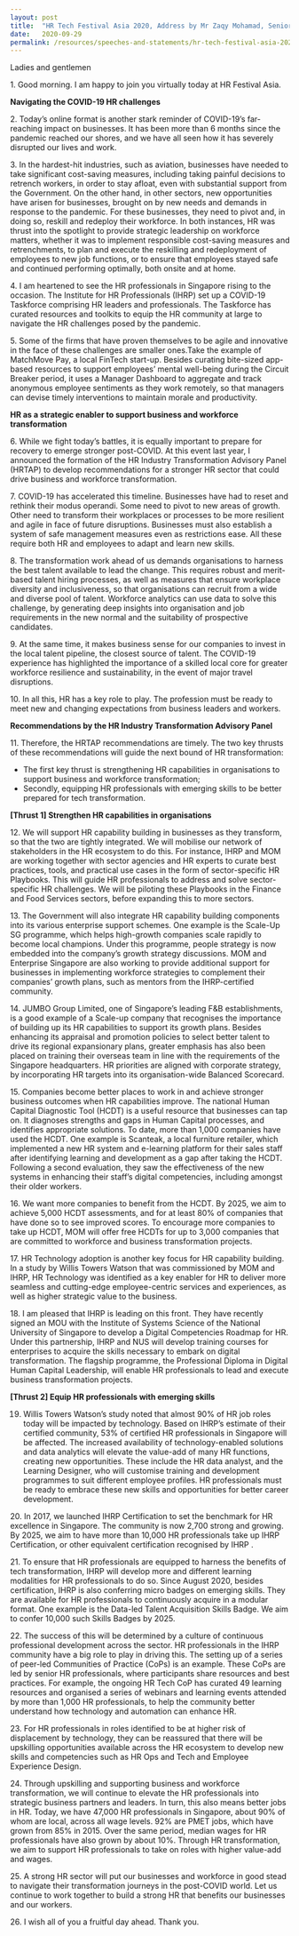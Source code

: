 ```yaml
---
layout: post
title:  "HR Tech Festival Asia 2020, Address by Mr Zaqy Mohamad, Senior Minister of State, Ministry of Defence and Ministry of Manpower"
date:   2020-09-29
permalink: /resources/speeches-and-statements/hr-tech-festival-asia-2020-address-by-mr-zaqy-mohamad/
---
```

Ladies and gentlemen

1\.  Good morning. I am happy to join you virtually today at HR Festival Asia.

**Navigating the  COVID-19  HR challenges**

2\.  Today’s online format is another stark reminder of COVID-19’s far-reaching impact on businesses. It has been more than 6 months since the pandemic reached our shores, and we have all seen how it has severely disrupted our lives and work.

3\.  In the hardest-hit industries, such as aviation, businesses have needed to take significant cost-saving measures, including taking painful decisions to retrench workers, in order to stay afloat, even with substantial support from the Government. On the other hand, in other sectors, new opportunities have arisen for businesses, brought on by new needs and demands in response to the pandemic. For these businesses, they need to pivot and, in doing so, reskill and redeploy their workforce. In both instances, HR was thrust into the spotlight to provide strategic leadership on workforce matters, whether it was to implement responsible cost-saving measures and retrenchments, to plan and execute the reskilling and redeployment of employees to new job functions, or to ensure that employees stayed safe and continued performing optimally, both onsite and at home.

4\.  I am heartened to see the HR professionals in Singapore rising to the occasion. The Institute for HR Professionals (IHRP) set up a COVID-19 Taskforce comprising HR leaders and professionals. The Taskforce has curated resources and toolkits to equip the HR community at large to navigate the HR challenges posed by the pandemic.

5\.  Some of the firms that have proven themselves to be agile and innovative in the face of these challenges are smaller ones.Take the example of MatchMove Pay, a local FinTech start-up. Besides curating bite-sized app-based resources to support employees’ mental well-being during the  Circuit Breaker period, it uses a Manager Dashboard to aggregate and track anonymous employee sentiments as they work remotely, so that managers can devise timely interventions to maintain morale and productivity.

**HR as a strategic enabler to support business and workforce transformation**

6\.  While we fight today’s battles, it is equally important to prepare for recovery to emerge stronger post-COVID. At this event last year, I announced the formation of the HR Industry Transformation Advisory Panel (HRTAP) to develop recommendations for a stronger HR sector that could drive business and workforce transformation.

7\.  COVID-19 has accelerated this timeline. Businesses have had to reset and rethink their modus operandi. Some need to pivot to new areas of growth. Other need to transform their workplaces or processes to be more resilient and agile in face of future disruptions. Businesses must also establish a system of safe management measures even as restrictions ease. All these require both HR and employees to adapt and learn new skills.

8\.  The transformation work ahead of us demands organisations to harness the best talent available to lead the change. This requires robust and merit-based talent hiring processes, as well as measures that ensure workplace diversity and inclusiveness, so that organisations can recruit from a wide and diverse pool of talent. Workforce analytics can use data to solve this challenge, by generating deep insights into organisation and job requirements in the new normal and the suitability of prospective candidates.

9\.  At the same time, it makes business sense for our companies to invest in the local talent pipeline, the closest source of talent. The COVID-19 experience has highlighted the importance of a skilled local core for greater workforce resilience and sustainability, in the event of major travel disruptions.

10\.  In all this, HR has a key role to play. The profession must be ready to meet new and changing expectations from business leaders and workers.

**Recommendations by the HR Industry Transformation Advisory Panel**

11\.  Therefore, the HRTAP recommendations are timely. The two key thrusts of these recommendations will guide the next bound of HR transformation:

-   The first key thrust is strengthening HR capabilities in organisations to support business and workforce transformation;
-   Secondly, equipping HR professionals with emerging skills to be better prepared for tech transformation.

**[Thrust 1] Strengthen HR capabilities in organisations**

12\.  We will support HR capability building in businesses as they transform, so that the two are tightly integrated. We will mobilise our network of stakeholders in the HR ecosystem to do this. For instance, IHRP and  MOM  are working together with sector agencies and HR experts to curate best practices, tools, and practical use cases in the form of sector-specific HR Playbooks. This will guide HR professionals to address and solve sector-specific HR challenges. We will be piloting these Playbooks in the Finance and Food Services sectors, before expanding this to more sectors.

13\.  The Government will also integrate HR capability building components into its various enterprise support schemes. One example is the Scale-Up SG programme, which helps high-growth companies scale rapidly to become local champions. Under this programme, people strategy is now embedded into the company’s growth strategy discussions. MOM and Enterprise Singapore are also working to provide additional support for businesses in implementing workforce strategies to complement their companies’ growth plans, such as mentors from the IHRP-certified community.

14\.  JUMBO Group Limited, one of Singapore’s leading F&B establishments, is a good example of a Scale-up company that recognises the importance of building up its HR capabilities to support its growth plans. Besides enhancing its appraisal and promotion policies to select better talent to drive its regional expansionary plans, greater emphasis has also been placed on training their overseas team in line with the requirements of the Singapore headquarters. HR priorities are aligned with corporate strategy, by incorporating HR targets into its organisation-wide Balanced Scorecard.

15\.  Companies become better places to work in and achieve stronger business outcomes when HR capabilities improve. The national Human Capital Diagnostic Tool (HCDT) is a useful resource that businesses can tap on. It diagnoses strengths and gaps in Human Capital processes, and identifies appropriate solutions. To date, more than 1,000 companies have used the HCDT. One example is Scanteak, a local furniture retailer, which implemented a new HR system and e-learning platform for their sales staff after identifying learning and development as a gap after taking the HCDT. Following a second evaluation, they saw the effectiveness of the new systems in enhancing their staff’s digital competencies, including amongst their older workers.

16\.  We want more companies to benefit from the HCDT. By 2025, we aim to achieve 5,000 HCDT assessments, and for at least 80% of companies that have done so to see improved scores.  To encourage more companies to take up HCDT, MOM will offer free HCDTs for up to 3,000 companies that are committed to workforce and business transformation projects.

17\.  HR Technology adoption is another key focus for HR capability building. In a study by Willis Towers Watson that was commissioned by MOM and IHRP, HR Technology was identified as a key enabler for HR to deliver more seamless and cutting-edge employee-centric services and experiences, as well as higher strategic value to the business.

18\.  I am pleased that IHRP is leading on this front. They have recently signed an MOU with the Institute of Systems Science of the National University of Singapore to develop a Digital Competencies Roadmap for HR. Under this partnership, IHRP and NUS will develop training courses for enterprises to acquire the skills necessary to embark on digital transformation. The flagship programme, the Professional Diploma in Digital Human Capital Leadership, will enable HR professionals to lead and execute business transformation projects.

**[Thrust 2] Equip HR professionals with emerging skills**

19.  Willis Towers Watson’s study noted that almost 90% of HR job roles today will be impacted by technology. Based on IHRP’s estimate of their certified community, 53% of certified HR professionals in Singapore will be affected. The increased availability of technology-enabled solutions and data analytics will elevate the value-add of many HR functions, creating new opportunities. These include the HR data analyst, and the Learning Designer, who will customise training and development programmes to suit different employee profiles. HR professionals must be ready to embrace these new skills and opportunities for better career development.

20\.  In 2017, we launched IHRP Certification to set the benchmark for HR excellence in Singapore. The community is now 2,700 strong and growing. By 2025, we aim to have more than 10,000 HR professionals take up IHRP Certification, or other equivalent certification recognised by IHRP .

21\.  To ensure that HR professionals are equipped to harness the benefits of tech transformation, IHRP will develop more and different learning modalities for HR professionals to do so. Since August 2020, besides certification, IHRP is also conferring micro badges on emerging skills. They are available for HR professionals to continuously acquire in a modular format. One example is the Data-led Talent Acquisition Skills Badge. We aim to confer 10,000 such Skills Badges by 2025.

22\.  The success of this will be determined by a culture of continuous professional development across the sector. HR professionals in the IHRP community have a big role to play in driving this. The setting up of a series of peer-led Communities of Practice (CoPs) is an example. These CoPs are led by senior HR professionals, where participants share resources and best practices. For example, the ongoing HR Tech CoP has curated 49 learning resources and organised a series of webinars and learning events attended by more than 1,000 HR professionals, to help the community better understand how technology and automation can enhance HR.

23\.  For HR professionals in roles identified to be at higher risk of displacement by technology, they can be reassured that there will be upskilling opportunities available across the HR ecosystem to develop new skills and competencies such as HR Ops and Tech and Employee Experience Design.

24\.  Through upskilling and supporting business and workforce transformation, we will continue to elevate the HR professionals into strategic business partners and leaders. In turn, this also means better jobs in HR. Today, we have 47,000 HR professionals in Singapore, about 90% of whom are local, across all wage levels. 92% are PMET jobs, which have grown from 85% in 2015. Over the same period, median wages for HR professionals have also grown by about 10%. Through HR transformation, we aim to support HR professionals to take on roles with higher value-add and wages.

25\.  A strong HR sector will put our businesses and workforce in good stead to navigate their transformation journeys in the post-COVID world.  Let us continue to work together to build a strong HR that benefits our businesses and our workers.

26\.  I wish all of you a fruitful day ahead. Thank you.

